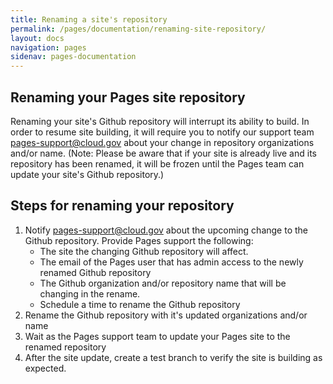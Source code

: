 ```yaml
---
title: Renaming a site's repository
permalink: /pages/documentation/renaming-site-repository/
layout: docs
navigation: pages
sidenav: pages-documentation
---
```


## Renaming your Pages site repository

Renaming your site's Github repository will interrupt its ability to build. In order to resume site building, it will require you to notify our support team <a href="mailto:pages-support@cloud.gov">pages-support@cloud.gov</a> about your change in repository organizations and/or name. (Note: Please be aware that if your site is already live and its repository has been renamed, it will be frozen until the Pages team can update your site's Github repository.)

## Steps for renaming your repository

1. Notify <a href="mailto:pages-support@cloud.gov">pages-support@cloud.gov</a> about the upcoming change to the Github repository. Provide Pages support the following:
   - The site the changing Github repository will affect.
   - The email of the Pages user that has admin access to the newly renamed Github repository
   - The Github organization and/or repository name that will be changing in the rename.
   - Schedule a time to rename the Github repository
2. Rename the Github repository with it's updated organizations and/or name
3. Wait as the Pages support team to update your Pages site to the renamed repository
4. After the site update, create a test branch to verify the site is building as expected.
